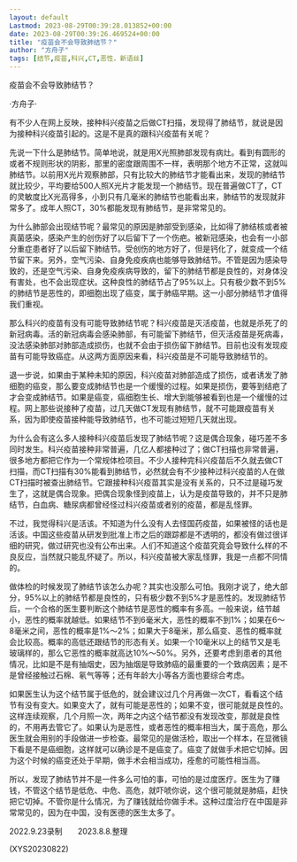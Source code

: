 ```yaml
---
layout: default
Lastmod: 2023-08-29T00:39:28.013852+00:00
date: 2023-08-29T00:39:26.469524+00:00
title: "疫苗会不会导致肺结节？"
author: "方舟子"
tags: [结节,疫苗,科兴,CT,恶性，新语丝]
---
```


疫苗会不会导致肺结节？

·方舟子·

有不少人在网上反映，接种科兴疫苗之后做CT扫描，发现得了肺结节，就说是因为接种科兴疫苗引起的。这是不是真的跟科兴疫苗有关呢？

先说一下什么是肺结节。简单地说，就是用X光照肺部发现有病灶。看到有圆形的或者不规则形状的阴影，那里的密度跟周围不一样，表明那个地方不正常，这就叫肺结节。以前用X光片观察肺部，只有比较大的肺结节才能看出来，发现的肺结节就比较少，平均要给500人照X光片才能发现一个肺结节。现在普遍做CT了，CT的灵敏度比X光高得多，小到只有几毫米的肺结节也能看出来，肺结节的发现就非常多了。成年人照CT，30%都能发现有肺结节，是非常常见的。

为什么肺部会出现结节呢？最常见的原因是肺部受到感染，比如得了肺结核或者被真菌感染，感染产生的创伤好了以后留下了一个伤疤。被新冠感染，也会有一小部分重症患者好了以后留下肺结节。受创伤的地方好了，但是钙化了，就变成一个结节留下来。另外，空气污染、自身免疫疾病也能够导致肺结节。不管是因为感染导致的，还是空气污染、自身免疫疾病导致的，留下的肺结节都是良性的，对身体没有害处，也不会出现症状。这种良性的肺结节占了95%以上。只有极少数不到5%的肺结节是恶性的，即细胞出现了癌变，属于肺癌早期。这一小部分肺结节才值得我们重视。

那么科兴的疫苗有没有可能导致肺结节呢？科兴疫苗是灭活疫苗，也就是杀死了的新冠病毒。活的新冠病毒会感染肺部，有可能留下肺结节，但灭活疫苗是死病毒，没法感染肺部对肺部造成损伤，也就不会由于损伤留下肺结节。目前也没有发现疫苗有可能导致癌症。从这两方面原因来看，科兴疫苗是不可能导致肺结节的。

退一步说，如果由于某种未知的原因，科兴疫苗对肺部造成了损伤，或者诱发了肺细胞的癌变，那么要变成肺结节也是一个缓慢的过程。如果是损伤，要等到结疤了才会变成肺结节。如果是癌变，癌细胞生长、增大到能够被看到也是一个缓慢的过程。网上那些说接种了疫苗，过几天做CT发现有肺结节，就不可能跟疫苗有关系，因为即使疫苗接种能导致肺结节，也不可能过短短几天就出现。

为什么会有这么多人接种科兴疫苗后发现了肺结节呢？这是偶合现象，碰巧差不多同时发生。科兴疫苗接种非常普遍，几亿人都接种过了；做CT扫描也非常普遍，很多地方都把它作为一个常规体检项目。不少人接种完科兴疫苗后不久就去做CT扫描，而CT扫描有30%能看到肺结节，必然就会有不少接种过科兴疫苗的人在做CT扫描时被查出肺结节。它跟接种科兴疫苗其实是没有关系的，只不过是碰巧发生了，这就是偶合现象。把偶合现象怪到疫苗上，认为是疫苗导致的，并不只是肺结节，白血病、糖尿病都曾经怪过科兴疫苗或者别的疫苗，都是乱怪罪。

不过，我觉得科兴是活该。不知道为什么没有人去怪国药疫苗，如果被怪的话也是活该。中国这些疫苗从研发到批准上市之后的跟踪都是不透明的，都没有做过很详细的研究，做过研究也没有公布出来。人们不知道这个疫苗究竟会导致什么样的不良反应，当然就只能乱怀疑了。所以，科兴疫苗被大家乱怪罪，我是一点都不同情的。

做体检的时候发现了肺结节该怎么办呢？其实也没那么可怕。我刚才说了，绝大部分，95%以上的肺结节都是良性的，只有极少数不到5%才是恶性的。发现肺结节后，一个合格的医生要判断这个肺结节是恶性的概率有多高。一般来说，结节越小，恶性的概率就越低。如果结节不到6毫米大，恶性的概率不到1%；如果在6～8毫米之间，恶性的概率是1%～2%；如果大于8毫米，那么癌变、恶性的概率就会比较高。概率的高低还跟结节的形态有关。如果一个10毫米以上的结节又是毛玻璃样的，那么它恶性的概率就高达10%～50%。另外，还要考虑到患者的其他情况，比如是不是有抽烟史，因为抽烟是导致肺癌的最重要的一个致病因素；是不是曾经接触过石棉、氡气等等；还有年龄大小等各方面也要综合考虑。

如果医生认为这个结节属于低危的，就会建议过几个月再做一次CT，看看这个结节有没有变大。如果变大了，就有可能是恶性的；如果不变，很可能就是良性的。这样连续观察，几个月照一次，两年之内这个结节都没有发现改变，那就是良性的，不用再去管它了。如果认为是恶性，或者恶性的概率相当大，属于高危，那么医生就会用别的手段做进一步检查。最常见的是做活检，取出一个样本，在显微镜下看是不是癌细胞，这样就可以确诊是不是癌变了。癌变了就做手术把它切掉。因为这个时候的癌变还处于早期，做手术会相当成功，痊愈的可能性相当高。

所以，发现了肺结节并不是一件多么可怕的事，可怕的是过度医疗。医生为了赚钱，不管这个结节是低危、中危、高危，就吓唬你说，这个很可能就是肺癌，赶快把它切掉。不管你是什么情况，为了赚钱就给你做手术。这种过度治疗在中国是非常常见的，因为在中国，没有医德的医生太多了。

2022.9.23录制　　2023.8.8.整理

(XYS20230822)

